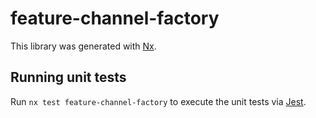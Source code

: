 # feature-channel-factory

This library was generated with [Nx](https://nx.dev).

## Running unit tests

Run `nx test feature-channel-factory` to execute the unit tests via [Jest](https://jestjs.io).
